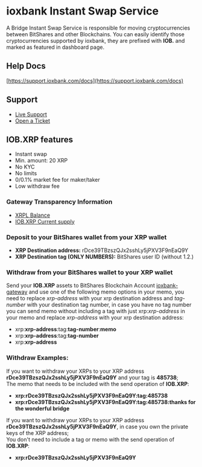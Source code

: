 # ioxbank Instant Swap Service
A Bridge Instant Swap Service is responsible for moving cryptocurrencies between BitShares and other Blockchains. You can easily identify those cryptocurrencies supported by ioxbank, they are prefixed with **IOB.** and marked as featured in dashboard page.

## Help Docs
[https://support.ioxbank.com/docs](https://support.ioxbank.com/docs)

## Support
- [Live Support](https://t.me/ioxbank)
- [Open a Ticket](https://support.ioxbank.com)

## IOB.XRP features
- Instant swap
- Min. amount: 20 XRP
- No KYC
- No limits
- 0/0.1% market fee for maker/taker
- Low withdraw fee

### Gateway Transparency Information
- [XRPL Balance](https://livenet.xrpl.org/accounts/rDce39TBzszQJx2sshLy5jPXV3F9nEaQ9Y)
- [IOB.XRP Current supply](/asset/IOB.XRP)

### Deposit to your BitShares wallet from your XRP wallet
- **XRP Destination address:** rDce39TBzszQJx2sshLy5jPXV3F9nEaQ9Y
- **XRP Destination tag (ONLY NUMBERS):** BitShares user ID (without 1.2.)

### Withdraw from your BitShares wallet to your XRP wallet
Send your **IOB.XRP** assets to BitShares Blockchain Account [ioxbank-gateway](/account/ioxbank-gateway) and use one of the following memo options in your memo, you need to replace *xrp-address* with your xrp destination address and *tag-number* with your destination tag number, in case you have no tag number you can send memo without including a tag with just xrp:*xrp-address* in your memo and replace *xrp-address* with your xrp destination address:
- xrp:**xrp-address**:tag:**tag-number**:**memo**
- xrp:**xrp-address**:tag:**tag-number**
- xrp:**xrp-address**

### Withdraw Examples: 
If you want to withdraw your XRPs to your XRP address **rDce39TBzszQJx2sshLy5jPXV3F9nEaQ9Y** and your tag is **485738**; <br />
The memo that needs to be included with the send operation of **IOB.XRP**: 
- **xrp:rDce39TBzszQJx2sshLy5jPXV3F9nEaQ9Y:tag:485738**
- **xrp:rDce39TBzszQJx2sshLy5jPXV3F9nEaQ9Y:tag:485738:thanks for the wonderful bridge**


If you want to withdraw your XRPs to your XRP address **rDce39TBzszQJx2sshLy5jPXV3F9nEaQ9Y**, in case you own the private keys of the XRP address; <br />
You don't need to include a tag or memo with the send operation of **IOB.XRP**: <br />
- **xrp:rDce39TBzszQJx2sshLy5jPXV3F9nEaQ9Y**
